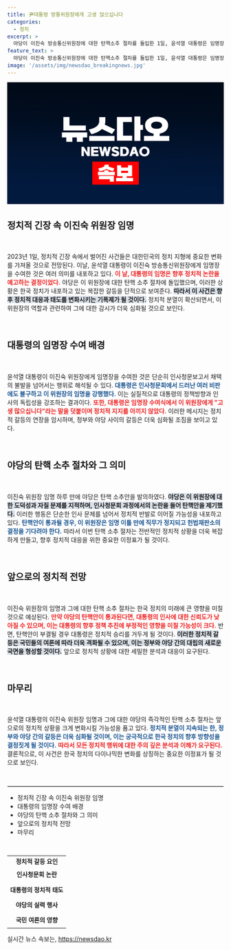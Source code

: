 ```yaml
---
title: 尹대통령 방통위원장에게 고생 많으십니다
categories:
  - 정치
excerpt: >
  야당이 이진숙 방송통신위원장에 대한 탄핵소추 절차를 돌입한 1일, 윤석열 대통령은 임명장을 강행 수여했다. 곧바로 탄핵안이 발의되며 정치적 격돌이 예고된다.
feature_text: >
  야당이 이진숙 방송통신위원장에 대한 탄핵소추 절차를 돌입한 1일, 윤석열 대통령은 임명장을 강행 수여했다. 곧바로 탄핵안이 발의되며 정치적 격돌이 예고된다.
image: '/assets/img/newsdao_breakingnews.jpg'
---
```


<p><img src="/assets/img/newsdao_breakingnews.jpg" alt="koreaapp 속보" /></p>

<h2 data-ke-size="size26">정치적 긴장 속 이진숙 위원장 임명</h2>

<p data-ke-size="size16">&nbsp;</p>

<p data-ke-size="size16">2023년 1일, 정치적 긴장 속에서 벌어진 사건들은 대한민국의 정치 지형에 중요한 변화를 가져올 것으로 전망된다. 이날, 윤석열 대통령이 이진숙 방송통신위원장에게 임명장을 수여한 것은 여러 의미를 내포하고 있다. <b><span style="color: #ee2323;">이 날, 대통령의 임명은 향후 정치적 논란을 예고하는 결정이었다.</span></b> 야당은 이 위원장에 대한 탄핵 소추 절차에 돌입했으며, 이러한 상황은 한국 정치가 내포하고 있는 복잡한 갈등을 단적으로 보여준다. <b><span style="background-color: #21538527;">따라서 이 사건은 향후 정치적 대응과 태도를 변화시키는 기폭제가 될 것이다.</span></b> 정치적 분열이 확산되면서, 이 위원장의 역할과 관련하여 그에 대한 감시가 더욱 심화될 것으로 보인다.</p>

<p data-ke-size="size16">&nbsp;</p>

<h2 data-ke-size="size26">대통령의 임명장 수여 배경</h2>

<p data-ke-size="size16">&nbsp;</p>

<p data-ke-size="size16">윤석열 대통령이 이진숙 위원장에게 임명장을 수여한 것은 단순히 인사청문보고서 채택의 불발을 넘어서는 행위로 해석될 수 있다. <b><span style="color: #1a5490;">대통령은 인사청문회에서 드러난 여러 비판에도 불구하고 이 위원장의 임명을 강행했다.</span></b> 이는 실질적으로 대통령의 정책방향과 인사의 독립성을 강조하는 결과이다. <b><span style="color: #ee2323;">또한, 대통령은 임명장 수여식에서 이 위원장에게 "고생 많으십니다"라는 말을 덧붙이며 정치적 지지를 아끼지 않았다.</span></b> 이러한 메시지는 정치적 갈등의 연장을 암시하며, 정부와 야당 사이의 갈등은 더욱 심화될 조짐을 보이고 있다.</p>

<p data-ke-size="size16">&nbsp;</p>

<h2 data-ke-size="size26">야당의 탄핵 소추 절차와 그 의미</h2>

<p data-ke-size="size16">&nbsp;</p>

<p data-ke-size="size16">이진숙 위원장 임명 하루 만에 야당은 탄핵 소추안을 발의하였다. <b><span style="background-color: #21538527;">야당은 이 위원장에 대한 도덕성과 자질 문제를 지적하며, 인사청문회 과정에서의 논란을 들어 탄핵안을 제기했다.</span></b> 이러한 행동은 단순한 인사 문제를 넘어서 정치적 반발로 이어질 가능성을 내포하고 있다. <b><span style="color: #1a5490;">탄핵안이 통과될 경우, 이 위원장은 임명 이틀 만에 직무가 정지되고 헌법재판소의 결정을 기다려야 한다.</span></b> 따라서 이번 탄핵 소추 절차는 전반적인 정치적 상황을 더욱 복잡하게 만들고, 향후 정치적 대응을 위한 중요한 이정표가 될 것이다.</p>

<p data-ke-size="size16">&nbsp;</p>

<h2 data-ke-size="size26">앞으로의 정치적 전망</h2>

<p data-ke-size="size16">&nbsp;</p>

<p data-ke-size="size16">이진숙 위원장의 임명과 그에 대한 탄핵 소추 절차는 한국 정치의 미래에 큰 영향을 미칠 것으로 예상된다. <b><span style="color: #ee2323;">만약 야당의 탄핵안이 통과된다면, 대통령의 인사에 대한 신뢰도가 낮아질 수 있으며, 이는 대통령의 향후 정책 추진에 부정적인 영향을 미칠 가능성이 크다.</span></b> 반면, 탄핵안이 부결될 경우 대통령은 정치적 승리를 거두게 될 것이다. <b><span style="background-color: #21538527;">이러한 정치적 갈등은 국민들의 여론에 따라 더욱 격화될 수 있으며, 이는 정부와 야당 간의 대립의 새로운 국면을 형성할 것이다.</span></b> 앞으로 정치적 상황에 대한 세밀한 분석과 대응이 요구된다.</p>

<p data-ke-size="size16">&nbsp;</p>

<h2 data-ke-size="size26">마무리</h2>

<p data-ke-size="size16">&nbsp;</p>

<p data-ke-size="size16">윤석열 대통령의 이진숙 위원장 임명과 그에 대한 야당의 즉각적인 탄핵 소추 절차는 앞으로의 정치적 상황을 크게 변화시킬 가능성을 품고 있다. <b><span style="color: #1a5490;">정치적 분열이 지속되는 한, 정부와 야당 간의 갈등은 더욱 심화될 것이며, 이는 궁극적으로 한국 정치의 향후 방향성을 결정짓게 될 것이다.</span></b> <b><span style="color: #ee2323;">따라서 모든 정치적 행위에 대한 주의 깊은 분석과 이해가 요구된다.</span></b> 결론적으로, 이 사건은 한국 정치의 다이나믹한 변화를 상징하는 중요한 이정표가 될 것으로 보인다.</p>

<p data-ke-size="size16">&nbsp;</p>

<hr style="border:1px solid #cccccc;"/>

<ul>
    <li>정치적 긴장 속 이진숙 위원장 임명</li>
    <li>대통령의 임명장 수여 배경</li>
    <li>야당의 탄핵 소추 절차와 그 의미</li>
    <li>앞으로의 정치적 전망</li>
    <li>마무리</li>
</ul>

<p data-ke-size="size16">&nbsp;</p>

<table style="width: 100%;">
    <tr>
        <td style="text-align: center; height: 17px;"><b>정치적 갈등 요인</b></td>
    </tr>
    <tr>
        <td style="text-align: center; height: 30px;"><b>인사청문회 논란</b></td>
    </tr>
    <tr>
        <td style="text-align: center; height: 30px;"><b>대통령의 정치적 태도</b></td>
    </tr>
    <tr>
        <td style="text-align: center; height: 30px;"><b>야당의 실력 행사</b></td>
    </tr>
    <tr>
        <td style="text-align: center; height: 30px;"><b>국민 여론의 영향</b></td>
    </tr>
</table>
실시간 뉴스 속보는, <a href="https://newsdao.kr" rel="dofollow">https://newsdao.kr</a>


